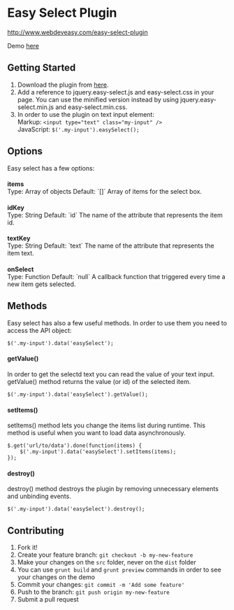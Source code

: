 # Easy Select Plugin

<a href="http://www.webdeveasy.com/easy-select-plugin" target="_blank">http://www.webdeveasy.com/easy-select-plugin</a>

Demo <a href="http://www.webdeveasy.com/code/easy-select-plugin/demo/index.html" target="_blank">here</a>

## Getting Started
1. Download the plugin from <a href="https://github.com/naorye/easy-select/archive/master.zip" target="_blank">here</a>.
2. Add a reference to jquery.easy-select.js and easy-select.css in your page. You can use the minified version instead by using jquery.easy-select.min.js and easy-select.min.css.  
3. In order to use the plugin on text input element:   
Markup: ```<input type="text" class="my-input" />```   
JavaScript: ```$('.my-input').easySelect();```   

## Options
Easy select has a few options:   

<h4 style="margin-bottom: 0;">items</h4>
Type: Array of objects  
Default: `[]`   
Array of items for the select box.

<h4 style="margin-bottom: 0;">idKey</h4>
Type: String   
Default: `id`   
The name of the attribute that represents the item id.

<h4 style="margin-bottom: 0;">textKey</h4>
Type: String   
Default: `text`   
The name of the attribute that represents the item text.

<h4 style="margin-bottom: 0;">onSelect</h4>
Type: Function   
Default: `null`   
A callback function that triggered every time a new item gets selected.

## Methods
Easy select has also a few useful methods. In order to use them you need to access the API object:
```
$('.my-input').data('easySelect');
``` 

#### getValue()
In order to get the selectd text you can read the value of your text input. getValue() method returns the value (or id) of the selected item.
```
$('.my-input').data('easySelect').getValue();
```

#### setItems()
setItems() method lets you change the items list during runtime. This method is useful when you want to load data asynchronously.
```
$.get('url/to/data').done(function(items) {
    $('.my-input').data('easySelect').setItems(items);
});
```

#### destroy()
destroy() method destroys the plugin by removing unnecessary elements and unbinding events.
```
$('.my-input').data('easySelect').destroy();
```
## Contributing

1. Fork it!
2. Create your feature branch: `git checkout -b my-new-feature`
3. Make your changes on the `src` folder, never on the `dist` folder
4. You can use `grunt build` and `grunt preview` commands in order to see your changes on the demo
4. Commit your changes: `git commit -m 'Add some feature'`
5. Push to the branch: `git push origin my-new-feature`
6. Submit a pull request